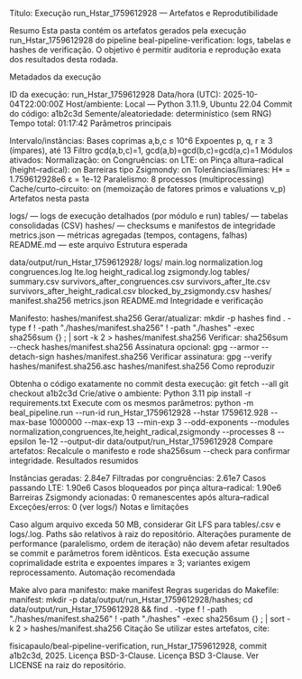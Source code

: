 Título: Execução run_Hstar_1759612928 — Artefatos e Reprodutibilidade

Resumo
Esta pasta contém os artefatos gerados pela execução run_Hstar_1759612928 do pipeline beal-pipeline-verification: logs, tabelas e hashes de verificação. O objetivo é permitir auditoria e reprodução exata dos resultados desta rodada.

Metadados da execução

ID da execução: run_Hstar_1759612928
Data/hora (UTC): 2025-10-04T22:00:00Z
Host/ambiente: Local — Python 3.11.9, Ubuntu 22.04
Commit do código: a1b2c3d
Semente/aleatoriedade: determinístico (sem RNG)
Tempo total: 01:17:42
Parâmetros principais

Intervalo/instâncias:
Bases coprimas a,b,c ≤ 10^6
Expoentes p, q, r ≥ 3 (ímpares), até 13
Filtro gcd(a,b,c)=1, gcd(a,b)=gcd(b,c)=gcd(a,c)=1
Módulos ativados:
Normalização: on
Congruências: on
LTE: on
Pinça altura–radical (height–radical): on
Barreiras tipo Zsigmondy: on
Tolerâncias/limiares:
H* = 1.759612928e6
ε = 1e-12
Paralelismo: 8 processos (multiprocessing)
Cache/curto-circuito: on (memoização de fatores primos e valuations v_p)
Artefatos nesta pasta

logs/ — logs de execução detalhados (por módulo e run)
tables/ — tabelas consolidadas (CSV)
hashes/ — checksums e manifestos de integridade
metrics.json — métricas agregadas (tempos, contagens, falhas)
README.md — este arquivo
Estrutura esperada

data/output/run_Hstar_1759612928/
logs/
main.log
normalization.log
congruences.log
lte.log
height_radical.log
zsigmondy.log
tables/
summary.csv
survivors_after_congruences.csv
survivors_after_lte.csv
survivors_after_height_radical.csv
blocked_by_zsigmondy.csv
hashes/
manifest.sha256
metrics.json
README.md
Integridade e verificação

Manifesto: hashes/manifest.sha256
Gerar/atualizar:
mkdir -p hashes
find . -type f ! -path "./hashes/manifest.sha256" ! -path "./hashes" -exec sha256sum {} ; | sort -k 2 > hashes/manifest.sha256
Verificar:
sha256sum --check hashes/manifest.sha256
Assinatura opcional:
gpg --armor --detach-sign hashes/manifest.sha256
Verificar assinatura:
gpg --verify hashes/manifest.sha256.asc hashes/manifest.sha256
Como reproduzir

Obtenha o código exatamente no commit desta execução:
git fetch --all
git checkout a1b2c3d
Crie/ative o ambiente:
Python 3.11
pip install -r requirements.txt
Execute com os mesmos parâmetros:
python -m beal_pipeline.run
--run-id run_Hstar_1759612928
--hstar 1759612.928
--max-base 1000000
--max-exp 13
--min-exp 3
--odd-exponents
--modules normalization,congruences,lte,height_radical,zsigmondy
--processes 8
--epsilon 1e-12
--output-dir data/output/run_Hstar_1759612928
Compare artefatos:
Recalcule o manifesto e rode sha256sum --check para confirmar integridade.
Resultados resumidos

Instâncias geradas: 2.84e7
Filtradas por congruências: 2.61e7
Casos passando LTE: 1.90e6
Casos bloqueados por pinça altura–radical: 1.90e6
Barreiras Zsigmondy acionadas: 0 remanescentes após altura–radical
Exceções/erros: 0 (ver logs/)
Notas e limitações

Caso algum arquivo exceda 50 MB, considerar Git LFS para tables/.csv e logs/.log.
Paths são relativos à raiz do repositório.
Alterações puramente de performance (paralelismo, ordem de iteração) não devem afetar resultados se commit e parâmetros forem idênticos.
Esta execução assume coprimalidade estrita e expoentes ímpares ≥ 3; variantes exigem reprocessamento.
Automação recomendada

Make alvo para manifesto:
make manifest
Regras sugeridas do Makefile:
manifest: mkdir -p data/output/run_Hstar_1759612928/hashes;
cd data/output/run_Hstar_1759612928 &&
find . -type f ! -path "./hashes/manifest.sha256" ! -path "./hashes" -exec sha256sum {} ; | sort -k 2 > hashes/manifest.sha256
Citação
Se utilizar estes artefatos, cite:

fisicapaulo/beal-pipeline-verification, run_Hstar_1759612928, commit a1b2c3d, 2025. Licença BSD-3-Clause.
Licença
BSD 3-Clause. Ver LICENSE na raiz do repositório.
